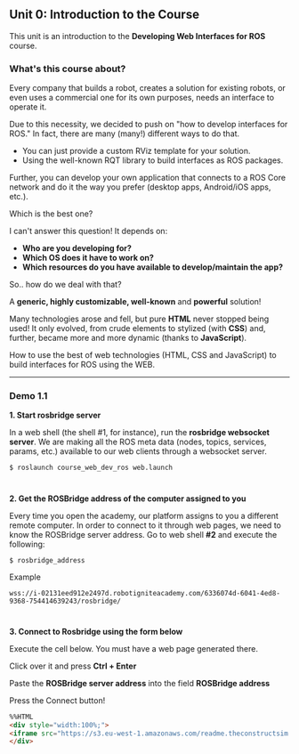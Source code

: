 ## Unit 0:   Introduction to the Course

This unit is an introduction to the **Developing Web Interfaces for ROS** course. 

### What's this course about?

Every company that builds a robot, creates a solution for existing robots, or even uses a commercial one for its own purposes,
needs an interface to operate it.


Due to this necessity, we decided to push on "how to develop interfaces for ROS." 
In fact, there are many (many!) different ways to do that. 
* You can just provide a custom RViz template for your solution. 
* Using the well-known RQT library to build interfaces as ROS packages. 

Further, you can develop your own application that connects to a ROS Core network and do it the way you prefer (desktop apps, Android/iOS apps, etc.).


Which is the best one?

I can't answer this question! It depends on:

* **Who are you developing for?**
* **Which OS does it have to work on?**
* **Which resources do you have available to develop/maintain the app?**

So.. how do we deal with that?

A **generic, highly customizable, well-known** and **powerful** solution!

Many technologies arose and fell, but pure **HTML** never stopped being used! 
It only evolved, from crude elements to stylized (with **CSS**) and, further, became more and more dynamic (thanks to **JavaScript**).

How to use the best of web technologies (HTML, CSS and JavaScript) to build interfaces for ROS using the WEB.

-------------------------------------------------------------------------------------------------------------------

### Demo 1.1 


**1. Start rosbridge server**

In a web shell (the shell #1, for instance), run the **rosbridge websocket server**.
We are making all the ROS meta data (nodes, topics, services, params, etc.) available to our web clients through a websocket server.

```
$ roslaunch course_web_dev_ros web.launch
```
#
**2. Get the ROSBridge address of the computer assigned to you**

Every time you open the academy, our platform assigns to you a different remote computer.
In order to connect to it through web pages, we need to know the ROSBridge server address. 
Go to web shell **#2** and execute the following:

```
$ rosbridge_address
```
Example 
```
wss://i-02131eed912e2497d.robotigniteacademy.com/6336074d-6041-4ed8-9368-754414639243/rosbridge/
```

# 
**3. Connect to Rosbridge using the form below**

Execute the cell below. You must have a web page generated there.

Click over it and press **Ctrl + Enter**

Paste the **ROSBridge server address** into the field **ROSBridge address**

Press the Connect button!

```html
%%HTML
<div style="width:100%;">
<iframe src="https://s3.eu-west-1.amazonaws.com/readme.theconstructsim.com/__others__/index.html" style="min-width:100%; height:800px; border:0" />
</div>
```











